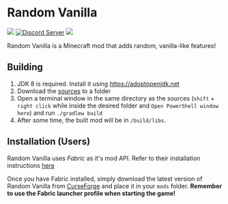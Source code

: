 # Random Vanilla

[![](https://img.shields.io/badge/api-fabric-orange.svg?style=flat-square)](https://www.curseforge.com/minecraft/mc-mods/fabric-api/files)
[![Discord Server](https://img.shields.io/discord/668861153518288927.svg?color=blueviolet&style=flat-square)](https://discord.gg/4P2dXxF)
[![](https://img.shields.io/github/v/release/randomvanilla/randomvanilla?include_prereleases&style=flat-square)](https://github.com/randomvanilla/randomvanilla/releases)

Random Vanilla is a Minecraft mod that adds random, vanilla-like features!

## Building
1. JDK 8 is required. Install it using https://adoptopenjdk.net
2. Download the [sources](https://github.com/randomvanilla/randomvanilla/archive/master.zip) to a folder
2. Open a terminal window in the same directory as the sources (`shift` + `right click` while inside the desired folder and `Open PowerShell window here`) and run `./gradlew build`
3. After some time, the built mod will be in `/build/libs`.

## Installation (Users)
Random Vanilla uses *Fabric* as it's mod API. Refer to their installation instructions [here](https://fabricmc.net#installation)

Once you have Fabric installed, simply download the latest version of Random Vanilla from [CurseForge](https://curseforge.com/minecraft/mc-mods/randomvanilla/files) and place it in your `mods` folder.
**Remember to use the Fabric launcher profile when starting the game!**

